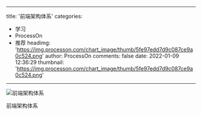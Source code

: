 
---
title: '前端架构体系'
categories: 
 - 学习
 - ProcessOn
 - 推荐
headimg: 'https://img.processon.com/chart_image/thumb/5fe97edd7d9c087ce9a0c524.png'
author: ProcessOn
comments: false
date: 2022-01-09 12:36:29
thumbnail: 'https://img.processon.com/chart_image/thumb/5fe97edd7d9c087ce9a0c524.png'
---

<div>   
<img class="thumb" alt="前端架构体系" src="https://img.processon.com/chart_image/thumb/5fe97edd7d9c087ce9a0c524.png" referrerpolicy="no-referrer">
<p>前端架构体系</p>  
</div>
            